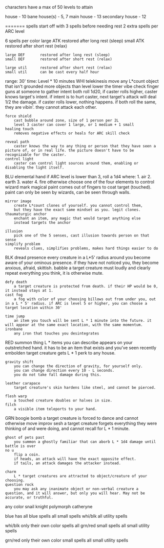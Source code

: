 characters have a max of 50 levels to attain

house           - 10
bane house(s)   - 5, 7
main house      - 13
secondary house - 12



=======
spells
start off with 3 spells before needing rest
2 extra spells per ARC level

6 spells per color
    large ATK       restored after long rest (sleep)
    small ATK       restored after short rest (relax)

    large DEF       restored after long rest (sleep)
    small DEF       restored after short rest (relax)
    
    large util      restored after short rest (relax)
    small util      can be cast every half hour


range: 30'
time: Level * 10 minutes
WHI
    telekinesis
        move any L*count object that isn't grounded
        more objects than level lower the timer
    vibe check
        finger guns at someone to gather intent
        both roll 1d20, if caster rolls higher,
            caster knows target's intent. 
            if intent is to hurt caster, next target's attack will deal 1/2 the damage.
            if caster rolls lower, nothing happens.
            if both roll the same, they are vibin'.
                they cannot attack each other.

    force shield
        cast bubble around zone, size of 1 person per 2L
        level 3 caster can cover 1 large, or 1 medium + 1 small
    healing touch
        removes negative effects or heals for ARC skill check

    reveal path
        caster knows the way to any thing or person that they have seen a picture of, or in real life. the picture doesn't have to be recognizable for the caster.
    control light
        caster can control light sources around them, enabling or disabling the light itself.

BLU
    elemental hand
        if ARC level is lower than 3, roll a 1d4 where:
            1. air
            2. earth
            3. water
            4. fire
        otherwise choose one of the four elements to control 
    wizard mark
        magical paint comes out of fingers to coat target (touched).
        paint can only be seen by wizards, can be seen through walls.
   
    mirror image
        create L*count clones of yourself. you cannot control them,
        but they have the exact same mindset as you. legit clones.
    thaumaturgic anchor
        enchant an item, any magic that would target anything else
        instead targets the anchor

    illusion
        pick one of the 5 senses, cast illusion towards person on that sense
    simplify problem
        reveals clues, simplifies problems, makes hard things easier to do

BLK
    dread presence
        every creature in a L*5' radius around you become aware of your ominous presence. if they have not noticed you, they become anxious, afraid, skittish.
    babble
        a target creature must loudly and clearly repeat everything you think, it is otherwise mute. 
   
    defy death
        a target creature is protected from death. if their HP would be 0, it instead stays at 1.
    cast fog
        a fog with color of your choosing billows out from under you, out in a L * 5' radius. if ARC is level 5 or higher, you can choose a target location within 30'

    time jump
        an item you touch will be sent L * 1 minute into the future. it will appear at the same exact location, with the same momentum. 
    ironbane
        any iron that touches you desintegrates


RED
    summon thing
        L * items you can describe appears on your outstretched hand. it has to be an item that exists and you've seen recently
    embolden
        target creature gets L * 1 perk to any house.
   
    gravity shift
        you can change the direction of gravity, for yourself only.
        you can change direction every 10 - L seconds.
        you do not take fall damage during this.
        
    leather carapace
        target creature's skin hardens like steel, and cannot be pierced.

    flesh warp
        a touched creature doubles or halves in size.
    filch
        a visible item teleports to your hand.

GRN
    boogie bomb
        a target creature is forced to dance and cannot otherwise move
    improv sesh
        a target creature forgets everything they were thinking of and were doing, and cannot recall for L * 1 minute.

    ghost of pets past
        you summon a ghostly familiar that can aborb L * 1d4 damage until battle is over
    no u
        flip a coin. 
        if heads, an attack will have the exact opposite effect. 
        if tails, an attack damages the attacker instead.

    charm
        L * target creatures are attracted to object/creature of your choosing.
    question rock
        you may ask any inanimate object or non-verbal creature a question, and it will answer, but only you will hear. May not be accurate, or truthful.


any color
    snail knight
    polymorph
    catheryne



blue has 
    all blue spells
    all small spells whi/blk
    all utility spells

whi/blk
    only their own color spells
    all grn/red small spells
    all small utility spells

grn/red
    only their own color small spells
    all small utility spells